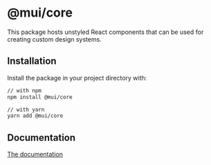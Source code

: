 # @mui/core

This package hosts unstyled React components that can be used for creating custom design systems.

## Installation

Install the package in your project directory with:

```sh
// with npm
npm install @mui/core

// with yarn
yarn add @mui/core
```

## Documentation

<!-- #default-branch-switch -->

[The documentation](https://mui.com/customization/unstyled-components/)
